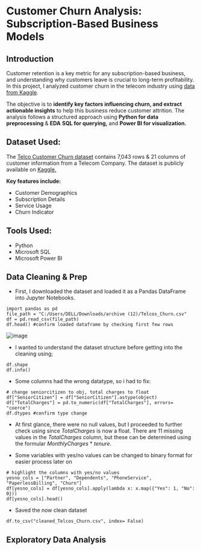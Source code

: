# Customer Churn Analysis: Subscription-Based Business Models

## Introduction

Customer retention is a key metric for any subscription-based business, and understanding why customers leave is crucial to long-term profitability. 
In this project, I analyzed customer churn in the telecom industry using [data from Kaggle](https://www.kaggle.com/datasets/blastchar/telco-customer-churn).

The objective is to **identify key factors influencing churn, and extract actionable insights** to help this business reduce customer attrition. The analysis follows a structured approach using **Python for data preprocessing** & **EDA** **SQL for querying,** and **Power BI for visualization.**

## Dataset Used: 

The [Telco Customer Churn dataset](https://www.kaggle.com/datasets/blastchar/telco-customer-churn) contains 7,043 rows & 21 columns of customer information from a Telecom Company. The dataset is publicly available on [Kaggle.](https://www.kaggle.com/datasets/) <br>

**Key features include:**
- Customer Demographics
- Subscription Details
- Service Usage
- Churn Indicator

## Tools Used:
- Python
- Microsoft SQL
- Microsoft Power BI

## Data Cleaning & Prep

- First, I downloaded the dataset and loaded it as a Pandas DataFrame into Jupyter Notebooks.
```
import pandas as pd
file_path = "C:/Users/DELL/Downloads/archive (12)/Telcos_Churn.csv"
df = pd.read_csv(file_path)
df.head() #confirm loaded dataframe by checking first few rows
```
![image](https://github.com/user-attachments/assets/87c9ef83-9dee-46b4-8b02-13bf91f5b6fd)


- I wanted to understand the dataset structure before getting into the cleaning using;
```
df.shape
df.info()
```

- Some columns had the wrong datatype, so i had to fix:
```
# change seniorcitizen to obj, total charges to float
df["SeniorCitizen"] = df["SeniorCitizen"].astype(object)
df["TotalCharges"] = pd.to_numeric(df["TotalCharges"], errors= "coerce")
df.dtypes #confirm type change
```

- At first glance, there were no null values, but I proceeded to further check using since *TotalCharges* is now a float. There are 11 missing values in the *TotalCharges* column, but these can be determined using the formular *MonthlyCharges* * *tenure*. 

- Some variables with yes/no values can be changed to binary format for easier process later on 
```
# highlight the columns with yes/no values
yesno_cols = ["Partner", "Dependents", "PhoneService", "PaperlessBilling", "Churn"]
df[yesno_cols] = df[yesno_cols].apply(lambda x: x.map({"Yes": 1, "No": 0}))
df[yesno_cols].head()
```

- Saved the now clean dataset
```
df.to_csv("cleaned_Telcos_Churn.csv", index= False)
```

## Exploratory Data Analysis 









